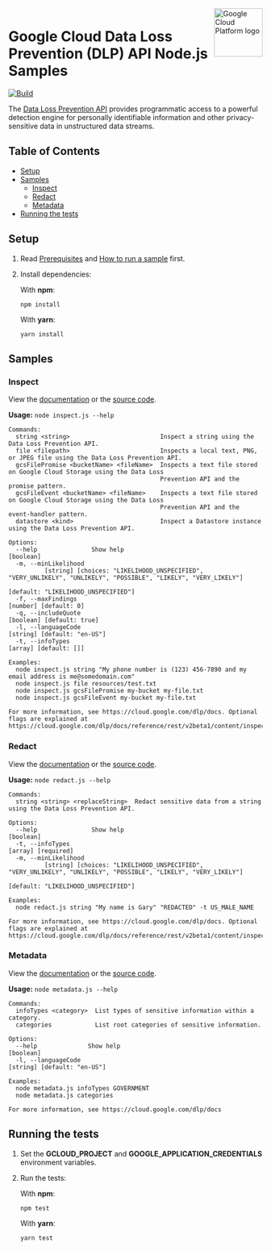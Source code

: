 <img src="https://avatars2.githubusercontent.com/u/2810941?v=3&s=96" alt="Google Cloud Platform logo" title="Google Cloud Platform" align="right" height="96" width="96"/>

# Google Cloud Data Loss Prevention (DLP) API Node.js Samples

[![Build](https://storage.googleapis.com/cloud-docs-samples-badges/GoogleCloudPlatform/nodejs-docs-samples/dlp-cli.svg)]()

The [Data Loss Prevention API](https://cloud.google.com/dlp/docs/) provides programmatic access to a powerful detection engine for personally identifiable information and other privacy-sensitive data in unstructured data streams.

## Table of Contents

* [Setup](#setup)
* [Samples](#samples)
  * [Inspect](#inspect)
  * [Redact](#redact)
  * [Metadata](#metadata)
* [Running the tests](#running-the-tests)

## Setup

1.  Read [Prerequisites][prereq] and [How to run a sample][run] first.
1.  Install dependencies:

    With **npm**:

        npm install

    With **yarn**:

        yarn install

[prereq]: ../README.md#prerequisites
[run]: ../README.md#how-to-run-a-sample

## Samples

### Inspect

View the [documentation][inspect_0_docs] or the [source code][inspect_0_code].

__Usage:__ `node inspect.js --help`

```
Commands:
  string <string>                         Inspect a string using the Data Loss Prevention API.
  file <filepath>                         Inspects a local text, PNG, or JPEG file using the Data Loss Prevention API.
  gcsFilePromise <bucketName> <fileName>  Inspects a text file stored on Google Cloud Storage using the Data Loss
                                          Prevention API and the promise pattern.
  gcsFileEvent <bucketName> <fileName>    Inspects a text file stored on Google Cloud Storage using the Data Loss
                                          Prevention API and the event-handler pattern.
  datastore <kind>                        Inspect a Datastore instance using the Data Loss Prevention API.

Options:
  --help               Show help                                                                               [boolean]
  -m, --minLikelihood
          [string] [choices: "LIKELIHOOD_UNSPECIFIED", "VERY_UNLIKELY", "UNLIKELY", "POSSIBLE", "LIKELY", "VERY_LIKELY"]
                                                                                     [default: "LIKELIHOOD_UNSPECIFIED"]
  -f, --maxFindings                                                                                [number] [default: 0]
  -q, --includeQuote                                                                           [boolean] [default: true]
  -l, --languageCode                                                                         [string] [default: "en-US"]
  -t, --infoTypes                                                                                  [array] [default: []]

Examples:
  node inspect.js string "My phone number is (123) 456-7890 and my email address is me@somedomain.com"
  node inspect.js file resources/test.txt
  node inspect.js gcsFilePromise my-bucket my-file.txt
  node inspect.js gcsFileEvent my-bucket my-file.txt

For more information, see https://cloud.google.com/dlp/docs. Optional flags are explained at
https://cloud.google.com/dlp/docs/reference/rest/v2beta1/content/inspect#InspectConfig
```

[inspect_0_docs]: https://cloud.google.com/dlp/docs
[inspect_0_code]: inspect.js

### Redact

View the [documentation][redact_1_docs] or the [source code][redact_1_code].

__Usage:__ `node redact.js --help`

```
Commands:
  string <string> <replaceString>  Redact sensitive data from a string using the Data Loss Prevention API.

Options:
  --help               Show help                                                                               [boolean]
  -t, --infoTypes                                                                                     [array] [required]
  -m, --minLikelihood
          [string] [choices: "LIKELIHOOD_UNSPECIFIED", "VERY_UNLIKELY", "UNLIKELY", "POSSIBLE", "LIKELY", "VERY_LIKELY"]
                                                                                     [default: "LIKELIHOOD_UNSPECIFIED"]

Examples:
  node redact.js string "My name is Gary" "REDACTED" -t US_MALE_NAME

For more information, see https://cloud.google.com/dlp/docs. Optional flags are explained at
https://cloud.google.com/dlp/docs/reference/rest/v2beta1/content/inspect#InspectConfig
```

[redact_1_docs]: https://cloud.google.com/dlp/docs
[redact_1_code]: redact.js

### Metadata

View the [documentation][metadata_2_docs] or the [source code][metadata_2_code].

__Usage:__ `node metadata.js --help`

```
Commands:
  infoTypes <category>  List types of sensitive information within a category.
  categories            List root categories of sensitive information.

Options:
  --help              Show help                                                                                [boolean]
  -l, --languageCode                                                                         [string] [default: "en-US"]

Examples:
  node metadata.js infoTypes GOVERNMENT
  node metadata.js categories

For more information, see https://cloud.google.com/dlp/docs
```

[metadata_2_docs]: https://cloud.google.com/dlp/docs
[metadata_2_code]: metadata.js

## Running the tests

1.  Set the **GCLOUD_PROJECT** and **GOOGLE_APPLICATION_CREDENTIALS** environment variables.

1.  Run the tests:

    With **npm**:

        npm test

    With **yarn**:

        yarn test
